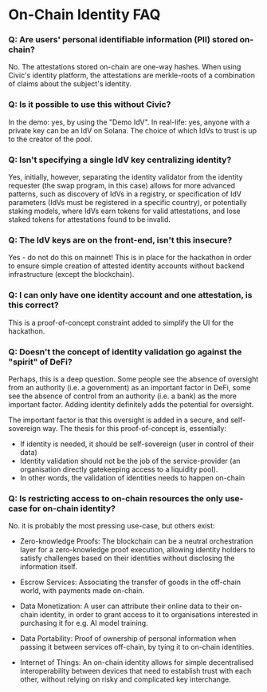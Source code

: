 # On-Chain Identity FAQ

### Q: Are users' personal identifiable information (PII) stored on-chain?

No. The attestations stored on-chain are one-way hashes.
When using Civic's identity platform, the attestations are merkle-roots of a combination
of claims about the subject's identity.

### Q: Is it possible to use this without Civic?

In the demo: yes, by using the "Demo IdV".
In real-life: yes, anyone with a private key can be an IdV on Solana. The choice of which 
IdVs to trust is up to the creator of the pool.

### Q: Isn't specifying a single IdV key centralizing identity?

Yes, initially, however, separating the identity validator from the identity requester
(the swap program, in this case) allows for more advanced patterns, such as discovery
of IdVs in a registry, or specification of IdV parameters (IdVs must be registered in
a specific country), or potentially staking models, where IdVs earn tokens for
valid attestations, and lose staked tokens for attestations found to be invalid.

### Q: The IdV keys are on the front-end, isn't this insecure?

Yes - do not do this on mainnet! This is in place for the hackathon in order to ensure
simple creation of attested identity accounts without backend infrastructure (except the blockchain).

### Q: I can only have one identity account and one attestation, is this correct?

This is a proof-of-concept constraint added to simplify the UI for the hackathon.

### Q: Doesn't the concept of identity validation go against the "spirit" of DeFi?

Perhaps, this is a deep question. Some people see the absence of oversight from an authority
(i.e. a government) as an important factor in DeFi, some see the absence of control
from an authority (i.e. a bank) as the more important factor. Adding identity
definitely adds the potential for oversight.

The important factor is that this oversight is added in a secure, and self-sovereign way.
The thesis for this proof-of-concept is, essentially:
- If identity is needed, it should be self-sovereign (user in control of their data)
- Identity validation should not be the job of the service-provider (an organisation
directly gatekeeping access to a liquidity pool).
- In other words, the validation of identities needs to happen on-chain 

### Q: Is restricting access to on-chain resources the only use-case for on-chain identity?

No. it is probably the most pressing use-case, but others exist:

- Zero-knowledge Proofs: The blockchain can be a neutral orchestration layer for a
zero-knowledge proof execution, allowing identity holders to satisfy challenges
based on their identities without disclosing the information itself.  

- Escrow Services: Associating the transfer of goods in the off-chain world,
with payments made on-chain.

- Data Monetization: A user can attribute their online data to their on-chain identity,
in order to grant access to it to organisations interested in purchasing it for e.g. AI model training.

- Data Portability: Proof of ownership of personal information when passing it between
services off-chain, by tying it to on-chain identities.

- Internet of Things: An on-chain identity allows for simple decentralised interoperability between
devices that need to establish trust with each other, without relying on risky and complicated
key interchange. 
